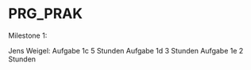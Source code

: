# PRG_PRAK

Milestone 1:

Jens Weigel:
Aufgabe 1c 5 Stunden
Aufgabe 1d 3 Stunden
Aufgabe 1e 2 Stunden
